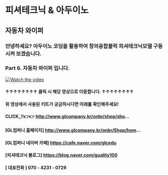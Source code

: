 # 피셔테크닉 & 아두이노
## 자동차 와이퍼
### 안녕하세요?  아두이노 코딩을 활용하여 창의융합블럭 피셔테크닉모델 구동시켜 보겠습니다.  

### Part 6. 자동차 와이퍼 입니다.

[![Watch the video](https://img.youtube.com/vi/004iAiFgxS4/0.jpg)](https://www.youtube.com/watch?v=004iAiFgxS4)
#### ↑↑↑↑↑↑↑↑ 클릭 시 해당 영상으로 이동합니다. ↑↑↑↑↑↑↑↑
#### 위 영상에서 사용된 키트가 궁금하시다면 아래를 확인해주세요!
#### CLICK_!!👉👉 http://www.glcompany.kr/onbr/shop/sho...

#### [GL컴퍼니 홈페이지] http://www.glcompany.kr/onbr/Shop/hom...  
#### [GL컴퍼니 네이버 카페] https://cafe.naver.com/glcedu  
#### [피셔테크닉 블로그] https://blog.naver.com/guality100 
#### [ 대표전화 ]  070 - 4231 - 0729